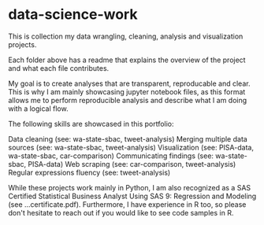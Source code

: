 # data-science-work
This is collection my data wrangling, cleaning, analysis and visualization projects. 

Each folder above has a readme that explains the overview of the project and what each file contributes.

My goal is to create analyses that are transparent, reproducable and clear. This is why I am mainly showcasing jupyter notebook files, as this format allows me to perform reproducible analysis and describe what I am doing with a logical flow.

The following skills are showcased in this portfolio:

Data cleaning                     (see: wa-state-sbac, tweet-analysis)
Merging multiple data sources     (see: wa-state-sbac, tweet-analysis)
Visualization                     (see: PISA-data, wa-state-sbac, car-comparison)
Communicating findings            (see: wa-state-sbac, PISA-data)
Web scraping                      (see: car-comparison, tweet-analysis)
Regular expressions fluency       (see: tweet-analysis)

While these projects work mainly in Python, I am also recognized as a SAS Certified Statistical Business Analyst Using SAS 9: Regression and Modeling (see ...certificate.pdf). 
Furthermore, I have experience in R too, so please don't hesitate to reach out if you would like to see code samples in R.
